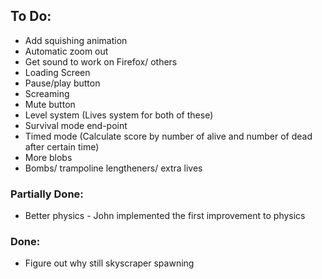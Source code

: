 ## To Do: ##
+ Add squishing animation
+ Automatic zoom out
+ Get sound to work on Firefox/ others
+ Loading Screen
+ Pause/play button
+ Screaming
+ Mute button
+ Level system (Lives system for both of these)
+ Survival mode end-point 
+ Timed mode (Calculate score by number of alive and number of dead after certain time)
+ More blobs
+ Bombs/ trampoline lengtheners/ extra lives


### Partially Done: ###
+ Better physics - John implemented the first improvement to physics


### Done: ###
+ Figure out why still skyscraper spawning
